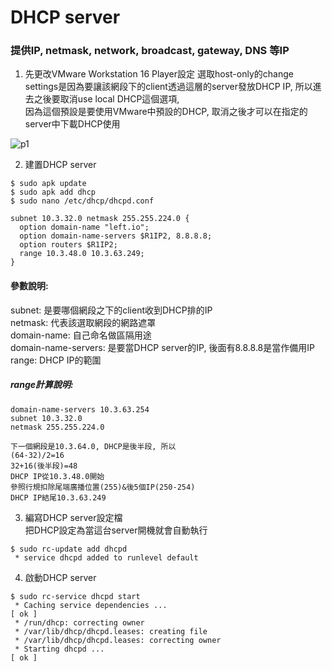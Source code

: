 # DHCP server
### 提供IP, netmask, network, broadcast, gateway, DNS 等IP

1. 先更改VMware Workstation 16 Player設定
選取host-only的change settings是因為要讓該網段下的client透過這層的server發放DHCP IP, 所以進去之後要取消use local DHCP這個選項,   
因為這個預設是要使用VMware中預設的DHCP, 取消之後才可以在指定的server中下載DHCP使用

![p1](https://i.imgur.com/ib1P8fp.png)

2. 建置DHCP server  
```
$ sudo apk update
$ sudo apk add dhcp
$ sudo nano /etc/dhcp/dhcpd.conf

subnet 10.3.32.0 netmask 255.255.224.0 {
  option domain-name "left.io";
  option domain-name-servers $R1IP2, 8.8.8.8;
  option routers $R1IP2;
  range 10.3.48.0 10.3.63.249;
}
```
#### 參數說明:  
subnet: 是要哪個網段之下的client收到DHCP排的IP  
netmask: 代表該選取網段的網路遮罩  
domain-name: 自己命名做區隔用途  
domain-name-servers: 是要當DHCP server的IP, 後面有8.8.8.8是當作備用IP  
range: DHCP IP的範圍
##### range計算說明:  
```
domain-name-servers 10.3.63.254
subnet 10.3.32.0
netmask 255.255.224.0

下一個網段是10.3.64.0, DHCP是後半段, 所以
(64-32)/2=16
32+16(後半段)=48
DHCP IP從10.3.48.0開始
參照行規扣除尾端廣播位置(255)&後5個IP(250-254)
DHCP IP結尾10.3.63.249
```

3. 編寫DHCP server設定檔  
把DHCP設定為當這台server開機就會自動執行
```
$ sudo rc-update add dhcpd
 * service dhcpd added to runlevel default
```


4. 啟動DHCP server  
```
$ sudo rc-service dhcpd start
 * Caching service dependencies ...                                       [ ok ]
 * /run/dhcp: correcting owner
 * /var/lib/dhcp/dhcpd.leases: creating file
 * /var/lib/dhcp/dhcpd.leases: correcting owner
 * Starting dhcpd ...                                                                  [ ok ]
```


